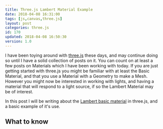 ```yaml
---
title: Three.js Lambert Material Example
date: 2018-04-08 16:31:00
tags: [js,canvas,three.js]
layout: post
categories: three.js
id: 170
updated: 2018-04-08 16:50:30
version: 1.0
---
```


I have been toying around with [three.js](https://threejs.org/) these days, and may continue doing so until I have a solid collection of posts on it. You can count on at least a few posts on Materials which I have been working with today. If you are just getting started with three.js you might be familiar with at least the Basic Material, and that you use a Material with a Geometry to make a Mesh. However you might now be interested in working with lights, and having a material that will respond to a light source, if so the Lambert Material may be of interest.

In this post I will be writing about the [Lambert basic material](https://threejs.org/docs/index.html#api/materials/MeshLambertMaterial) in three.js, and a basic example of it's use.

<!-- more -->

## What to know